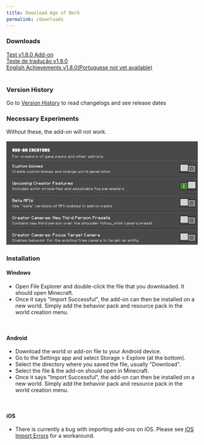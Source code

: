 ```yaml
---
title: Download Age of Berk
permalink: /downloads
---
```


 

### Downloads
<a href="https://github.com/S3XT4-Studio/Age-of-Berk-Add-on-Information/releases/download/v1.8.0/Age.of.Berk.Test.v1.8.0.mcaddon">Test v1.8.0 Add-on</a>
<br>
<a href="https://github.com/S3XT4-Studio/Age-of-Berk-Add-on-Information/releases/download/v1.6.0/Era.de.Berk.Traducao.para.o.Portugues.v1.6.0.mcaddon">Teste de tradução v1.8.0</a>
<br>
<a href="https://github.com/S3XT4-Studio/Age-of-Berk-Add-on-Information/releases/download/v1.8.0/Age.of.Berk.Achievements.v1.8.0.mcaddon">English Achievements v1.8.0(Portuguese not yet available)</a>
<br>
<br>
### Version History
Go to [Version History](/versions.md) to read changelogs and see release dates
<br>

### Necessary Experiments
Without these, the add-on will not work.
<br>
<br>
![Experiments](assets/experiment.png)
<br>

### Installation

#### Windows
- Open File Explorer and double-click the file that you downloaded. It should open Minecraft.
- Once it says "Import Successful", the add-on can then be installed on a new world. Simply add the behavior pack and resource pack in the world creation menu.
<br>

#### Android
- Download the world or add-on file to your Android device.
- Go to the Settings app and select Storage > Explore (at the bottom).
- Select the directory where you saved the file, usually "Download".
- Select the file & the add-on should open in Minecraft.
- Once it says "Import Successful", the add-on can then be installed on a new world. Simply add the behavior pack and resource pack in the world creation menu.
<br>

#### iOS
- There is currently a bug with importing add-ons on iOS. Please see [iOS Import Errors](/ios.md) for a workaround.
